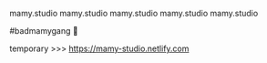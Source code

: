 mamy.studio
mamy.studio
mamy.studio
mamy.studio
mamy.studio

#badmamygang 🍑

temporary >>> https://mamy-studio.netlify.com
